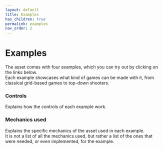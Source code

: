 ```yaml
---
layout: default
title: Examples
has_children: true
permalink: examples
nav_order: 2
---
```


# Examples
The asset comes with four examples, which you can try out by clicking on the links below.  
Each example showcases what kind of games can be made with it, from classical grid-based games to top-down shooters.  

### Controls
Explains how the controls of each example work.

### Mechanics used
Explains the specific mechanics of the asset used in each example.  
It is not a list of all the mechanics used, but rather a list of the ones that were needed, or even implemented, for the example.